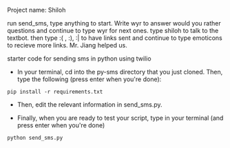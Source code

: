 Project name: Shiloh

run send_sms, type anything to start. Write wyr to answer would you rather questions and continue to type wyr for next ones. type shiloh to talk to the textbot. then type :( , :), :| to have links sent and continue to type emoticons to recieve more links.
Mr. Jiang helped us.


starter code for sending sms in python using twilio

* In your terminal, cd into the py-sms directory that you just cloned.  Then, type the following (press enter when you're done):
```
pip install -r requirements.txt
```
* Then, edit the relevant information in send_sms.py.

* Finally, when you are ready to test your script, type in your terminal (and press enter when you're done)
```
python send_sms.py
```
